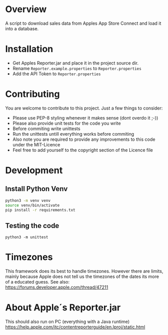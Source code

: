 # Overview

A script to download sales data from Apples App Store Connect and load it into a database.


# Installation
  - Get Apples Reporter.jar and place it in the project source dir.
  - Rename ```Reporter.example.properties``` to ```Reporter.properties```
  - Add the API Token to ```Reporter.properties```

# Contributing
You are welcome to contribute to this project.
Just a few things to consider:
  - Please use PEP-8 styling whenever it makes sense (dont overdo it ;-))
  - Please also provide unit tests for the code you write
  - Before commiting write unittests
  - Run the unittests untill everything works before commiting
  - Also note you are required to provide any improvements to this code under the MIT-Licence
  - Feel free to add yourself to the copyright section of the Licence file

# Development
## Install Python Venv
```bash
python3 -m venv venv
source venv/bin/activate
pip install -r requirements.txt
```

## Testing the code
```
python3 -m unittest
```

# Timezones
This framework does its best to handle timezones. However there are limits, mainly because Apple does not tell us the timezones of the dates its more of a educated guess.
See also: https://forums.developer.apple.com/thread/47211

# About Apple´s Reporter.jar
This should also run on PC (everything with a Java runtime)
https://help.apple.com/itc/contentreporterguide/en.lproj/static.html
